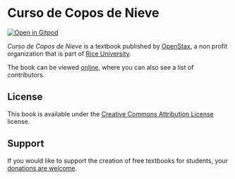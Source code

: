 # Curso de Copos de Nieve

[![Open in Gitpod](https://gitpod.io/button/open-in-gitpod.svg)](https://gitpod.io/from-referrer/)

_Curso de Copos de Nieve_ is a textbook published by [OpenStax](https://openstax.org/), a non profit organization that is part of [Rice University](https://www.rice.edu/).

The book can be viewed [online](https://github.com/cnx-user-books/cnxbook-curso-de-copos-de-nieve/releases/latest), where you can also see a list of contributors.

## License
This book is available under the [Creative Commons Attribution License](./LICENSE) license.

## Support
If you would like to support the creation of free textbooks for students, your [donations are welcome](https://riceconnect.rice.edu/donation/support-openstax-banner).
